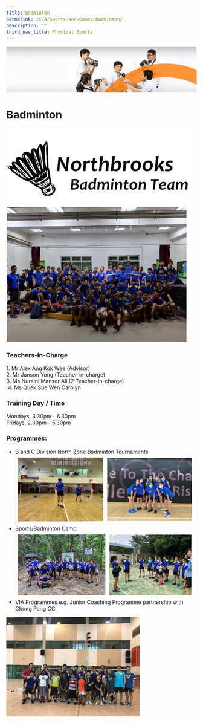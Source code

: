 ```yaml
---
title: Badminton
permalink: /CCA/Sports-and-Games/Badminton/
description: ""
third_nav_title: Physical Sports
---
```

![](/images/cca.jpg)

Badminton
=========
![](/images/badminton.png)

### Teachers-in-Charge

1\. Mr Alex Ang Kok Wee (Advisor) <br>
2\. Mr Janson Yong (Teacher-in-charge) <br>
3\. Ms Nuraini Mansor Ali (2 Teacher-in-charge) <br> 4\. Ms Quek Sue Wen Carolyn

### Training Day / Time

Mondays, 3.30pm - 6.30pm  
Fridays, 2.30pm - 5.30pm

### Programmes:

*   B and C Division North Zone Badminton Tournaments
![](/images/badminton2.png)
*   Sports/Badminton Camp
![](/images/badminton3.png)
*   VIA Programmes e.g. Junior Coaching Programme partnership with Chong Pang CC


<img src="/images/badminton5.png" style="width:70%">